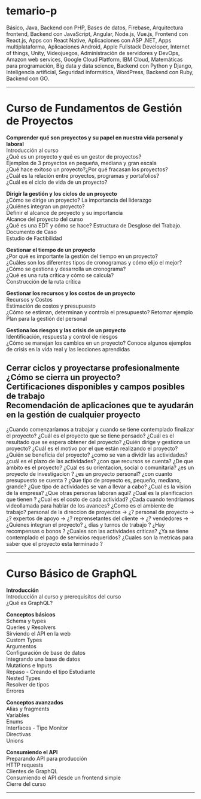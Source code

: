 # temario-p  

Básico,  Java,  Backend con PHP,  Bases de datos,  Firebase,  Arquitectura frontend,  Backend con JavaScript,  Angular,  Node.js,  Vue.js,  Frontend con React.js,  Apps con React Native,  Aplicaciones con ASP .NET,  Apps multiplataforma,  Aplicaciones Android,  Apple Fullstack Developer,  Internet of things,  Unity,  Videojuegos,  Administración de servidores y DevOps,  Amazon web services,  Google Cloud Platform,  IBM Cloud,  Matemáticas para programación,  Big data y data science,  Backend con Python y Django,  Inteligencia artificial,  Seguridad informática,  WordPress,  Backend con Ruby,  Backend con GO.

---
# Curso de Fundamentos de Gestión de Proyectos  

**Comprender qué son proyectos y su papel en nuestra vida personal y laboral**  
Introducción al curso  
¿Qué es un proyecto y qué es un gestor de proyectos?  
Ejemplos de 3 proyectos en pequeña, mediana y gran escala  
¿Qué hace exitoso un proyecto?¿Por qué fracasan los proyectos?  
¿Cuál es la relación entre proyectos, programas y portafolios?  
¿Cuál es el ciclo de vida de un proyecto?  

**Dirigir la gestión y los ciclos de un proyecto**  
¿Cómo se dirige un proyecto? La importancia del liderazgo  
¿Quiénes integran un proyecto?  
Definir el alcance de proyecto y su importancia  
Alcance del proyecto del curso  
¿Qué es una EDT y cómo se hace? Estructura de Desglose del Trabajo.  
Documento de Caso  
Estudio de Factibilidad  

**Gestionar el tiempo de un proyecto**  
¿Por qué es importante la gestión del tiempo en un proyecto?  
¿Cuáles son los diferentes tipos de cronogramas y cómo elijo el mejor?  
¿Cómo se gestiona y desarrolla un cronograma?  
¿Qué es una ruta crítica y cómo se calcula?  
Construcción de la ruta crítica  

**Gestionar los recursos y los costos de un proyecto**  
Recursos y Costos  
Estimación de costos y presupuesto  
¿Cómo se estiman, determinan y controla el presupuesto? Retomar ejemplo  
Plan para la gestión del personal  

**Gestiona los riesgos y las crisis de un proyecto**  
Identificación, respuesta y control de riesgos  
¿Cómo se manejan los cambios en un proyecto? Conoce algunos ejemplos de crisis en la vida real y las lecciones aprendidas  

**Cerrar ciclos y proyectarse profesionalmente**  
¿Cómo se cierra un proyecto?  
Certificaciones disponibles y campos posibles de trabajo  
Recomendación de aplicaciones que te ayudarán en la gestión de cualquier proyecto  
---

¿Cuando comenzaríamos a trabajar y cuando se tiene contemplado finalizar el proyecto?
¿Cuál es el proyecto que se tiene pensado?
¿Cuál es el resultado que se espera obtener del proyecto?
¿Quién dirige y gestiona un proyecto? 
¿Cuál es el motivo por el que están realizando el proyecto?
¿Quién se beneficia del proyecto?
¿como se van a dividir las actividades?
¿cuál es el plazo de las actividades?
¿con que recursos se cuenta? 
¿De que ambito es el proyecto?
¿Cual es su orientacion, social o comunitaria?
¿es un proyecto de investigacion ?
¿es un proyecto personal?
¿con cuanto presupuesto se cuenta ?
¿Que tipo de proyecto es, pequeño, mediano, grande?
¿Que tipo de actividades se van a llevar a cabo?
¿Cual es la vision de la empresa? ¿Que otras personas laboran aqui?  ¿Cual es la planificacion que tienen ?
¿Cual es el costo de cada actividad?
¿Cada cuando tendriamos videollamada para hablar de los avances?
¿Como es el ambiente de trabajo?
personal de la direccion de proyectos → ¿?
personal de proyecto → ¿?
expertos de apoyo → ¿?
reprensetantes del cliente → ¿?
vendedores → ¿Quienes integran el proyecto?
¿ dias y turnos de trabajo  ?
¿Hay recompensas o bonos ?
¿Cuales son las actividades criticas?
¿Ya se tiene contemplado el pago de servicios requeridos?
¿Cuales son la metricas para saber que el proyecto esta terminado ?

---
# Curso Básico de GraphQL  

**Introducción**  
Introducción al curso y prerequisitos del curso  
¿Qué es GraphQL?  

**Conceptos básicos**  
Schema y types  
Queries y Resolvers  
Sirviendo el API en la web  
Custom Types  
Argumentos  
Configuración de base de datos  
Integrando una base de datos  
Mutations e Inputs  
Repaso - Creando el tipo Estudiante  
Nested Types  
Resolver de tipos  
Errores  

**Conceptos avanzados**  
Alias y fragments  
Variables  
Enums  
Interfaces - Tipo Monitor  
Directivas  
Unions  

**Consumiendo el API**  
Preparando API para producción  
HTTP requests  
Clientes de GraphQL  
Consumiendo el API desde un frontend simple  
Cierre del curso  

---

